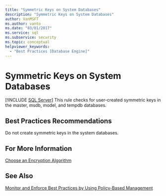 ```yaml
---
title: "Symmetric Keys on System Databases"
description: "Symmetric Keys on System Databases"
author: VanMSFT
ms.author: vanto
ms.date: "03/01/2017"
ms.service: sql
ms.subservice: security
ms.topic: conceptual
helpviewer_keywords:
  - "Best Practices [Database Engine]"
---
```

# Symmetric Keys on System Databases
 [!INCLUDE [SQL Server](../../includes/applies-to-version/sqlserver.md)]
  This rule checks for user-created symmetric keys in the master, msdb, model, and tempdb databases.  
  
## Best Practices Recommendations  
 Do not create symmetric keys in the system databases.  
  
## For More Information  
 [Choose an Encryption Algorithm](../../relational-databases/security/encryption/choose-an-encryption-algorithm.md)  
  
## See Also  
 [Monitor and Enforce Best Practices by Using Policy-Based Management](../../relational-databases/policy-based-management/monitor-and-enforce-best-practices-by-using-policy-based-management.md)  
  
  
